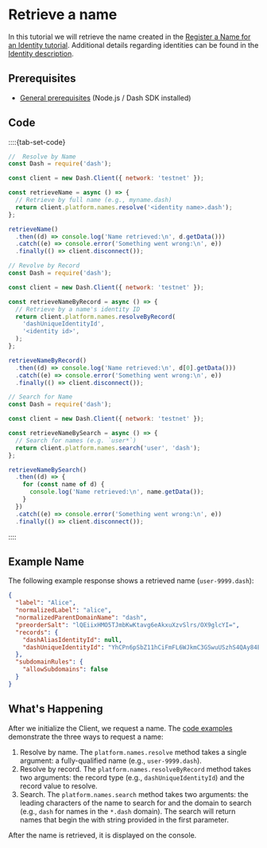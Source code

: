 # Retrieve a name

In this tutorial we will retrieve the name created in the [Register a Name for an Identity tutorial](../../tutorials/identities-and-names/register-a-name-for-an-identity.md). Additional details regarding identities can be found in the [Identity description](../../explanations/identity.md).

## Prerequisites

- [General prerequisites](../../tutorials/introduction.md#prerequisites) (Node.js / Dash SDK installed)

## Code

::::{tab-set-code}

```javascript JavaScript - Resolve by Name
//  Resolve by Name
const Dash = require('dash');

const client = new Dash.Client({ network: 'testnet' });

const retrieveName = async () => {
  // Retrieve by full name (e.g., myname.dash)
  return client.platform.names.resolve('<identity name>.dash');
};

retrieveName()
  .then((d) => console.log('Name retrieved:\n', d.getData()))
  .catch((e) => console.error('Something went wrong:\n', e))
  .finally(() => client.disconnect());
```

```javascript JavaScript - Revolve by Record
// Revolve by Record
const Dash = require('dash');

const client = new Dash.Client({ network: 'testnet' });

const retrieveNameByRecord = async () => {
  // Retrieve by a name's identity ID
  return client.platform.names.resolveByRecord(
    'dashUniqueIdentityId',
    '<identity id>',
  );
};

retrieveNameByRecord()
  .then((d) => console.log('Name retrieved:\n', d[0].getData()))
  .catch((e) => console.error('Something went wrong:\n', e))
  .finally(() => client.disconnect());
```

```javascript JavaScript - Search for Name
// Search for Name
const Dash = require('dash');

const client = new Dash.Client({ network: 'testnet' });

const retrieveNameBySearch = async () => {
  // Search for names (e.g. `user*`)
  return client.platform.names.search('user', 'dash');
};

retrieveNameBySearch()
  .then((d) => {
    for (const name of d) {
      console.log('Name retrieved:\n', name.getData());
    }
  })
  .catch((e) => console.error('Something went wrong:\n', e))
  .finally(() => client.disconnect());
```

::::

## Example Name

The following example response shows a retrieved name (`user-9999.dash`):

```json
{
  "label": "Alice",
  "normalizedLabel": "alice",
  "normalizedParentDomainName": "dash",
  "preorderSalt": "lQEiixHMO5TJmbKwKtavg6eAkxuXzvSlrs/OX9glcYI=",
  "records": {
    "dashAliasIdentityId": null,
    "dashUniqueIdentityId": "YhCPn6pSbZ11hCiFmFL6WJkmC3GSwuUSzhS4QAy84EF"
  },  
  "subdomainRules": {
    "allowSubdomains": false
  }
}
```

## What's Happening

After we initialize the Client, we request a name. The [code examples](#code) demonstrate the three ways to request a name:

1. Resolve by name. The `platform.names.resolve` method takes a single argument: a fully-qualified name (e.g., `user-9999.dash`).
2. Resolve by record. The `platform.names.resolveByRecord` method takes two arguments: the record type (e.g., `dashUniqueIdentityId`) and the record value to resolve.
3. Search. The `platform.names.search` method takes two arguments: the leading characters of the name to search for and the domain to search (e.g., `dash` for names in the `*.dash` domain). The search will return names that begin the with string provided in the first parameter.

After the name is retrieved, it is displayed on the console.
